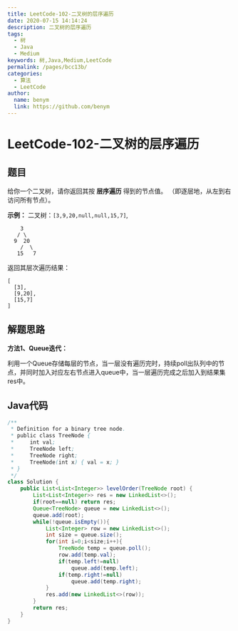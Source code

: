 ```yaml
---
title: LeetCode-102-二叉树的层序遍历
date: 2020-07-15 14:14:24
description: 二叉树的层序遍历
tags: 
  - 树
  - Java
  - Medium
keywords: 树,Java,Medium,LeetCode
permalink: /pages/bcc13b/
categories: 
  - 算法
  - LeetCode
author: 
  name: benym
  link: https://github.com/benym
---
```


# LeetCode-102-二叉树的层序遍历

## 题目

给你一个二叉树，请你返回其按 **层序遍历** 得到的节点值。 （即逐层地，从左到右访问所有节点）。



**示例：**
二叉树：`[3,9,20,null,null,15,7]`,

```
    3
   / \
  9  20
    /  \
   15   7
```

返回其层次遍历结果：

```
[
  [3],
  [9,20],
  [15,7]
]
```

## 解题思路

**方法1、Queue迭代：**

利用一个Queue存储每层的节点，当一层没有遍历完时，持续poll出队列中的节点，并同时加入对应左右节点进入queue中，当一层遍历完成之后加入到结果集res中。

## Java代码

```java
/**
 * Definition for a binary tree node.
 * public class TreeNode {
 *     int val;
 *     TreeNode left;
 *     TreeNode right;
 *     TreeNode(int x) { val = x; }
 * }
 */
class Solution {
    public List<List<Integer>> levelOrder(TreeNode root) {
        List<List<Integer>> res = new LinkedList<>();
        if(root==null) return res;
        Queue<TreeNode> queue = new LinkedList<>();
        queue.add(root);
        while(!queue.isEmpty()){
            List<Integer> row = new LinkedList<>();
            int size = queue.size();
            for(int i=0;i<size;i++){
                TreeNode temp = queue.poll();
                row.add(temp.val);
                if(temp.left!=null)
                    queue.add(temp.left);
                if(temp.right!=null)
                    queue.add(temp.right);
            }
            res.add(new LinkedList<>(row));
        }
        return res;
    }
}
```







